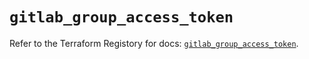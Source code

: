 # `gitlab_group_access_token`

Refer to the Terraform Registory for docs: [`gitlab_group_access_token`](https://www.terraform.io/docs/providers/gitlab/r/group_access_token).
